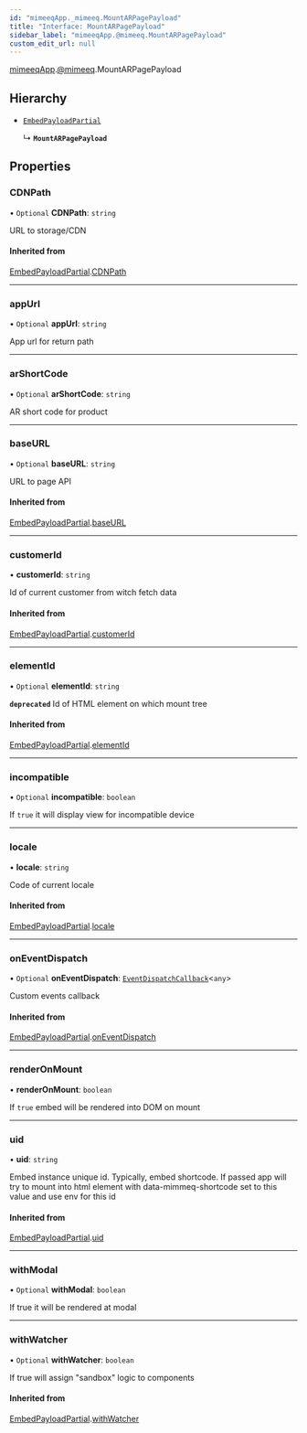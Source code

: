 ```yaml
---
id: "mimeeqApp._mimeeq.MountARPagePayload"
title: "Interface: MountARPagePayload"
sidebar_label: "mimeeqApp.@mimeeq.MountARPagePayload"
custom_edit_url: null
---
```


[mimeeqApp](../modules/mimeeqApp.md).[@mimeeq](../namespaces/mimeeqApp._mimeeq.md).MountARPagePayload

## Hierarchy

- [`EmbedPayloadPartial`](mimeeqApp._mimeeq.EmbedPayloadPartial.md)

  ↳ **`MountARPagePayload`**

## Properties

### CDNPath

• `Optional` **CDNPath**: `string`

URL to storage/CDN

#### Inherited from

[EmbedPayloadPartial](mimeeqApp._mimeeq.EmbedPayloadPartial.md).[CDNPath](mimeeqApp._mimeeq.EmbedPayloadPartial.md#cdnpath)

___

### appUrl

• `Optional` **appUrl**: `string`

App url for return path

___

### arShortCode

• `Optional` **arShortCode**: `string`

AR short code for product

___

### baseURL

• `Optional` **baseURL**: `string`

URL to page API

#### Inherited from

[EmbedPayloadPartial](mimeeqApp._mimeeq.EmbedPayloadPartial.md).[baseURL](mimeeqApp._mimeeq.EmbedPayloadPartial.md#baseurl)

___

### customerId

• **customerId**: `string`

Id of current customer from witch fetch data

#### Inherited from

[EmbedPayloadPartial](mimeeqApp._mimeeq.EmbedPayloadPartial.md).[customerId](mimeeqApp._mimeeq.EmbedPayloadPartial.md#customerid)

___

### elementId

• `Optional` **elementId**: `string`

**`deprecated`**
Id of HTML element on which mount tree

#### Inherited from

[EmbedPayloadPartial](mimeeqApp._mimeeq.EmbedPayloadPartial.md).[elementId](mimeeqApp._mimeeq.EmbedPayloadPartial.md#elementid)

___

### incompatible

• `Optional` **incompatible**: `boolean`

If `true` it will display view for incompatible device

___

### locale

• **locale**: `string`

Code of current locale

#### Inherited from

[EmbedPayloadPartial](mimeeqApp._mimeeq.EmbedPayloadPartial.md).[locale](mimeeqApp._mimeeq.EmbedPayloadPartial.md#locale)

___

### onEventDispatch

• `Optional` **onEventDispatch**: [`EventDispatchCallback`](../namespaces/mimeeqApp._mimeeq.md#eventdispatchcallback)<`any`\>

Custom events callback

#### Inherited from

[EmbedPayloadPartial](mimeeqApp._mimeeq.EmbedPayloadPartial.md).[onEventDispatch](mimeeqApp._mimeeq.EmbedPayloadPartial.md#oneventdispatch)

___

### renderOnMount

• **renderOnMount**: `boolean`

If `true` embed will be rendered into DOM on mount

___

### uid

• **uid**: `string`

Embed instance unique id. Typically, embed shortcode. If passed app will try to mount into html element with data-mimmeq-shortcode set to this value and use env for this id

#### Inherited from

[EmbedPayloadPartial](mimeeqApp._mimeeq.EmbedPayloadPartial.md).[uid](mimeeqApp._mimeeq.EmbedPayloadPartial.md#uid)

___

### withModal

• `Optional` **withModal**: `boolean`

If true it will be rendered at modal

___

### withWatcher

• `Optional` **withWatcher**: `boolean`

If true will assign "sandbox" logic to components

#### Inherited from

[EmbedPayloadPartial](mimeeqApp._mimeeq.EmbedPayloadPartial.md).[withWatcher](mimeeqApp._mimeeq.EmbedPayloadPartial.md#withwatcher)
